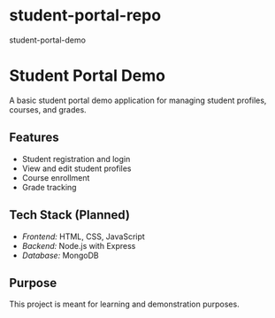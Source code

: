 # student-portal-repo
student-portal-demo
# Student Portal Demo

A basic student portal demo application for managing student profiles, courses, and grades.

## Features
- Student registration and login
- View and edit student profiles
- Course enrollment
- Grade tracking

## Tech Stack (Planned)
- *Frontend:* HTML, CSS, JavaScript
- *Backend:* Node.js with Express
- *Database:* MongoDB

## Purpose
This project is meant for learning and demonstration purposes.
